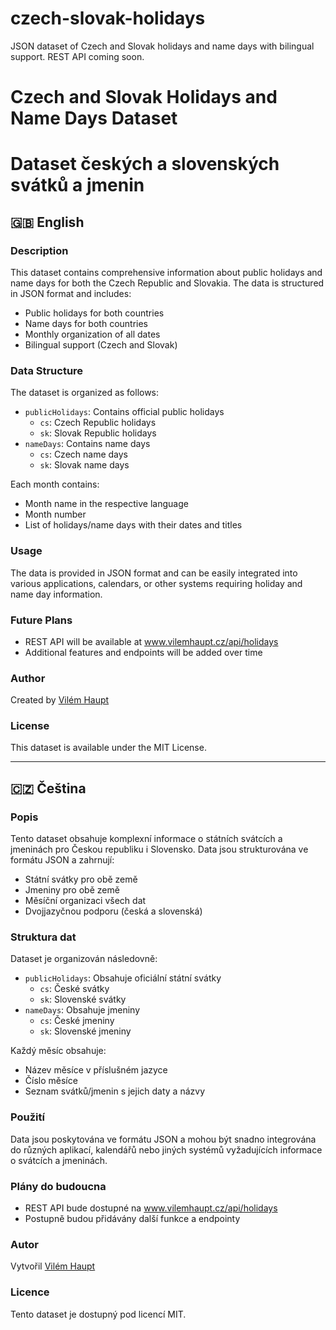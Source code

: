 # czech-slovak-holidays
JSON dataset of Czech and Slovak holidays and name days with bilingual support. REST API coming soon.

# Czech and Slovak Holidays and Name Days Dataset
# Dataset českých a slovenských svátků a jmenin

## 🇬🇧 English

### Description
This dataset contains comprehensive information about public holidays and name days for both the Czech Republic and Slovakia. The data is structured in JSON format and includes:

- Public holidays for both countries
- Name days for both countries
- Monthly organization of all dates
- Bilingual support (Czech and Slovak)

### Data Structure
The dataset is organized as follows:
- `publicHolidays`: Contains official public holidays
  - `cs`: Czech Republic holidays
  - `sk`: Slovak Republic holidays
- `nameDays`: Contains name days
  - `cs`: Czech name days
  - `sk`: Slovak name days

Each month contains:
- Month name in the respective language
- Month number
- List of holidays/name days with their dates and titles

### Usage
The data is provided in JSON format and can be easily integrated into various applications, calendars, or other systems requiring holiday and name day information.

### Future Plans
- REST API will be available at www.vilemhaupt.cz/api/holidays
- Additional features and endpoints will be added over time

### Author
Created by [Vilém Haupt](https://www.vilemhaupt.cz)

### License
This dataset is available under the MIT License.

---

## 🇨🇿 Čeština

### Popis
Tento dataset obsahuje komplexní informace o státních svátcích a jmeninách pro Českou republiku i Slovensko. Data jsou strukturována ve formátu JSON a zahrnují:

- Státní svátky pro obě země
- Jmeniny pro obě země
- Měsíční organizaci všech dat
- Dvojjazyčnou podporu (česká a slovenská)

### Struktura dat
Dataset je organizován následovně:
- `publicHolidays`: Obsahuje oficiální státní svátky
  - `cs`: České svátky
  - `sk`: Slovenské svátky
- `nameDays`: Obsahuje jmeniny
  - `cs`: České jmeniny
  - `sk`: Slovenské jmeniny

Každý měsíc obsahuje:
- Název měsíce v příslušném jazyce
- Číslo měsíce
- Seznam svátků/jmenin s jejich daty a názvy

### Použití
Data jsou poskytována ve formátu JSON a mohou být snadno integrována do různých aplikací, kalendářů nebo jiných systémů vyžadujících informace o svátcích a jmeninách.

### Plány do budoucna
- REST API bude dostupné na www.vilemhaupt.cz/api/holidays
- Postupně budou přidávány další funkce a endpointy

### Autor
Vytvořil [Vilém Haupt](https://www.vilemhaupt.cz)

### Licence
Tento dataset je dostupný pod licencí MIT. 

